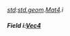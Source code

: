 _[std](../../modules/std/std-module.md):[std.geom](../../modules/std/std-geom.md).[Mat4<T>](../../modules/std/std-geom-mat4.md).i_
##### Field i:[Vec4](../../modules/std/std-geom-vec4.md)<T>
